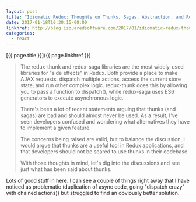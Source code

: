 ```yaml
---
layout: post
title: "Idiomatic Redux: Thoughts on Thunks, Sagas, Abstraction, and Reusability"
date: 2017-01-18T10:30:15-08:00
linkhref: http://blog.isquaredsoftware.com/2017/01/idiomatic-redux-thoughts-on-thunks-sagas-abstraction-and-reusability/?utm_campaign=React%2BNewsletter&utm_medium=email&utm_source=React_Newsletter_58
categories:
  - react
---
```



[{{ page.title }}]({{ page.linkhref }})

> The redux-thunk and redux-saga libraries are the most widely-used libraries for "side effects" in Redux. Both provide a place to make AJAX requests, dispatch multiple actions, access the current store state, and run other complex logic. redux-thunk does this by allowing you to pass a function to dispatch(), while redux-saga uses ES6 generators to execute asynchronous logic.
> 
> There's been a lot of recent statements arguing that thunks (and sagas) are bad and should almost never be used. As a result, I've seen developers confused and wondering what alternatives they have to implement a given feature.
> 
> The concerns being raised are valid, but to balance the discussion, I would argue that thunks are a useful tool in Redux applications, and that developers should not be scared to use thunks in their codebase.
> 
> With those thoughts in mind, let's dig into the discussions and see just what has been said about thunks.

Lots of good stuff in here. I can see a couple of things right away that I have noticed as problematic (duplication of async code, going "dispatch crazy" with chained actions)) but struggled to find an obviously better solution.

